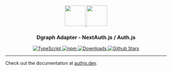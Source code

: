 <p align="center">
  <br/>
  <a href="https://authjs.dev" target="_blank">
    <img height="64px" src="https://authjs.dev/img/logo/logo-sm.png" />
  </a>
  <a href="https://dgraph.io" target="_blank">
    <img height="64px" src="https://authjs.dev/img/adapters/dgraph.svg"/>
  </a>
  <h3 align="center"><b>Dgraph Adapter</b> - NextAuth.js / Auth.js</a></h3>
  <p align="center" style="align: center;">
    <a href="https://npm.im/@auth/dgraph-adapter">
      <img src="https://img.shields.io/badge/TypeScript-blue?style=flat-square" alt="TypeScript" />
    </a>
    <a href="https://npm.im/@auth/dgraph-adapter">
      <img alt="npm" src="https://img.shields.io/npm/v/@auth/dgraph-adapter?color=green&label=@auth/dgraph-adapter&style=flat-square">
    </a>
    <a href="https://www.npmtrends.com/@auth/dgraph-adapter">
      <img src="https://img.shields.io/npm/dm/@auth/dgraph-adapter?label=%20downloads&style=flat-square" alt="Downloads" />
    </a>
    <a href="https://github.com/nextauthjs/next-auth/stargazers">
      <img src="https://img.shields.io/github/stars/nextauthjs/next-auth?style=flat-square" alt="Github Stars" />
    </a>
  </p>
</p>

---

Check out the documentation at [authjs.dev](https://authjs.dev/reference/adapter/dgraph).
